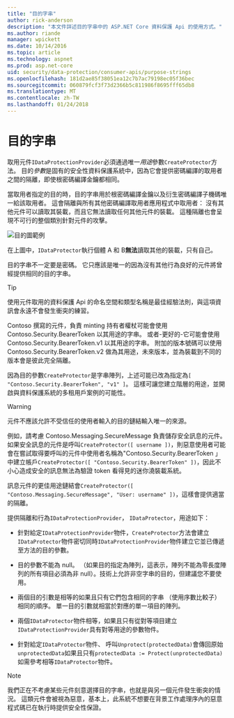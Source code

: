 ```yaml
---
title: "目的字串"
author: rick-anderson
description: "本文件詳述目的字串中的 ASP.NET Core 資料保護 Api 的使用方式。"
ms.author: riande
manager: wpickett
ms.date: 10/14/2016
ms.topic: article
ms.technology: aspnet
ms.prod: asp.net-core
uid: security/data-protection/consumer-apis/purpose-strings
ms.openlocfilehash: 181d2ae85f38051ea12c7b7ac79198ec05f36bec
ms.sourcegitcommit: 060879fcf3f73d2366b5c811986f8695fff65db8
ms.translationtype: MT
ms.contentlocale: zh-TW
ms.lasthandoff: 01/24/2018
---
```

# <a name="purpose-strings"></a>目的字串

<a name="data-protection-consumer-apis-purposes"></a>

取用元件`IDataProtectionProvider`必須通過唯一*用途*參數`CreateProtector`方法。 目的*參數*是固有的安全性資料保護系統中，因為它會提供密碼編譯的取用者之間的隔離，即使根密碼編譯金鑰都相同。

當取用者指定的目的時，目的字串用於根密碼編譯金鑰以及衍生密碼編譯子機碼唯一給該取用者。 這會隔離與所有其他密碼編譯取用者應用程式中取用者： 沒有其他元件可以讀取其裝載，而且它無法讀取任何其他元件的裝載。 這種隔離也會呈現不可行的整個類別針對元件的攻擊。

![目的圖範例](purpose-strings/_static/purposes.png)

在上圖中，`IDataProtector`執行個體 A 和 B**無法**讀取其他的裝載，只有自己。

目的字串不一定要是密碼。 它只應該是唯一的因為沒有其他行為良好的元件將曾經提供相同的目的字串。

>[!TIP]
> 使用元件取用的資料保護 Api 的命名空間和類型名稱是最佳經驗法則，與這項資訊會永遠不會發生衝突的練習。
>
>Contoso 撰寫的元件，負責 minting 持有者權杖可能會使用 Contoso.Security.BearerToken 以其用途的字串。 或者-更好的-它可能會使用 Contoso.Security.BearerToken.v1 以其用途的字串。 附加的版本號碼可以使用 Contoso.Security.BearerToken.v2 做為其用途，未來版本，並為裝載到不同的版本會是彼此完全隔離。

因為目的參數`CreateProtector`是字串陣列，上述可能已改為指定為`[ "Contoso.Security.BearerToken", "v1" ]`。 這樣可讓您建立階層的用途，並開啟與資料保護系統的多租用戶案例的可能性。

<a name="data-protection-contoso-purpose"></a>

>[!WARNING]
> 元件不應該允許不受信任的使用者輸入的目的鏈結輸入唯一的來源。
>
>例如，請考慮 Contoso.Messaging.SecureMessage 負責儲存安全訊息的元件。 如果安全訊息的元件是呼叫`CreateProtector([ username ])`，則惡意使用者可能會在嘗試取得要呼叫的元件中使用者名稱為"Contoso.Security.BearerToken 」 中建立帳戶`CreateProtector([ "Contoso.Security.BearerToken" ])`，因此不小心造成安全的訊息無法為驗證 token 看得見的迷你澆裝載系統。
>
>訊息元件的更佳用途鏈結會`CreateProtector([ "Contoso.Messaging.SecureMessage", "User: username" ])`，這樣會提供適當的隔離。

提供隔離和行為`IDataProtectionProvider`， `IDataProtector`，用途如下：

* 針對給定`IDataProtectionProvider`物件，`CreateProtector`方法會建立`IDataProtector`物件密切同時`IDataProtectionProvider`物件建立它並已傳遞至方法的目的參數。

* 目的參數不能為 null。 （如果目的指定為陣列，這表示，陣列不能為零長度陣列的所有項目必須為非 null）。技術上允許非空字串的目的，但建議您不要使用。

* 兩個目的引數是相等的如果且只有它們包含相同的字串 （使用序數比較子） 相同的順序。 單一目的引數就相當於對應的單一項目的陣列。

* 兩個`IDataProtector`物件相等，如果且只有從對等項目建立`IDataProtectionProvider`具有對等用途的參數物件。

* 針對給定`IDataProtector`物件、 呼叫`Unprotect(protectedData)`會傳回原始`unprotectedData`如果且只有`protectedData := Protect(unprotectedData)`如需參考相等`IDataProtector`物件。

> [!NOTE]
> 我們正在不考慮某些元件刻意選擇目的字串，也就是與另一個元件發生衝突的情況。 這類元件會被視為惡意，基本上，此系統不想要在背景工作處理序內的惡意程式碼已在執行時提供安全性保證。
